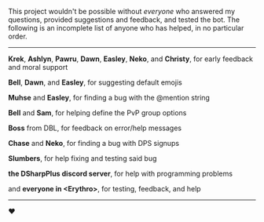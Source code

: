 This project wouldn't be possible without *everyone* who answered my
questions, provided suggestions and feedback, and tested the bot.
The following is an incomplete list of anyone who has helped, in no
particular order.

---

**Krek**, **Ashlyn**, **Pawru**, **Dawn**, **Easley**, **Neko**,
and **Christy**,
for early feedback and moral support

**Bell**, **Dawn**, and **Easley**, for suggesting default emojis

**Muhse** and **Easley**, for finding a bug with the @mention string

**Bell** and **Sam**, for helping define the PvP group options

**Boss** from DBL, for feedback on error/help messages

**Chase** and **Neko**, for finding a bug with DPS signups

**Slumbers**, for help fixing and testing said bug

**the DSharpPlus discord server**, for help with programming problems

and **everyone in \<Erythro\>**, for testing, feedback, and help

---

♥
